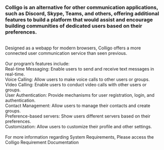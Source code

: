 ###  Colligo is an alternative for other communication applications, such as Discord, Skype, Teams, and others, offering additional features to build a platform that would assist and encourage building communities of dedicated users based on their preferences.
<br>
Designed as a webapp for modern browsers, Colligo offers a more connected user communication service than seen previous.
<br>
<br>
Our program’s features include:
<br>
	Real-time Messaging: Enable users to send and receive text messages in real-time.
 <br>
	Voice Calling: Allow users to make voice calls to other users or groups.
 <br>
	Video Calling: Enable users to conduct video calls with other users or groups.
 <br>
	User Authentication: Provide mechanisms for user registration, login, and authentication.
 <br>
	Contact Management: Allow users to manage their contacts and create groups.
 <br>
	Preference-based servers: Show users different servers based on their preferences.
 <br>
	Customization: Allow users to customize their profile and other settings.
<br>
<br>
For more information regarding System Requirements, Please access the Colligo Requirement Documentation
